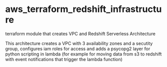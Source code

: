 # aws_terraform_redshift_infrastructure
terraform module that creates VPC and Redshift Serverless Architecture

This architecture creates a VPC with 3 availability zones and a secutity group,
configures iam roles for access and adds a psycopg2 layer for python scripting in
lambda (for example for moving data from s3 to redshift with event notifications
that trigger the lambda function)
